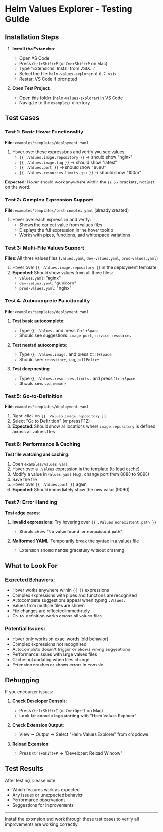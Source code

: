 # Helm Values Explorer - Testing Guide

## Installation Steps

1. **Install the Extension**:
   - Open VS Code
   - Press `Ctrl+Shift+P` (or `Cmd+Shift+P` on Mac)
   - Type "Extensions: Install from VSIX..."
   - Select the file: `helm-values-explorer-0.0.7.vsix`
   - Restart VS Code if prompted

2. **Open Test Project**:
   - Open this folder (`helm-values-explorer`) in VS Code
   - Navigate to the `examples/` directory

## Test Cases

### Test 1: Basic Hover Functionality
**File**: `examples/templates/deployment.yaml`

1. Hover over these expressions and verify you see values:
   - `{{ .Values.image.repository }}` → should show "nginx"
   - `{{ .Values.image.tag }}` → should show "latest"
   - `{{ .Values.port }}` → should show "8080"
   - `{{ .Values.resources.limits.cpu }}` → should show "100m"

**Expected**: Hover should work anywhere within the `{{ }}` brackets, not just on the word.

### Test 2: Complex Expression Support
**File**: `examples/templates/test-complex.yaml` (already created)

1. Hover over each expression and verify:
   - Shows the correct value from values files
   - Displays the full expression in the hover tooltip
   - Works with pipes, functions, and whitespace variations

### Test 3: Multi-File Values Support
**Files**: All three values files (`values.yaml`, `dev-values.yaml`, `prod-values.yaml`)

1. Hover over `{{ .Values.image.repository }}` in the deployment template
2. **Expected**: Should show values from all three files:
   - `values.yaml`: "nginx"
   - `dev-values.yaml`: "gunicorn" 
   - `prod-values.yaml`: "nginx"

### Test 4: Autocomplete Functionality
**File**: `examples/templates/deployment.yaml`

1. **Test basic autocomplete**:
   - Type `{{ .Values.` and press `Ctrl+Space`
   - Should see suggestions: `image`, `port`, `service`, `resources`

2. **Test nested autocomplete**:
   - Type `{{ .Values.image.` and press `Ctrl+Space`
   - Should see: `repository`, `tag`, `pullPolicy`

3. **Test deep nesting**:
   - Type `{{ .Values.resources.limits.` and press `Ctrl+Space`
   - Should see: `cpu`, `memory`

### Test 5: Go-to-Definition
**File**: `examples/templates/deployment.yaml`

1. Right-click on `{{ .Values.image.repository }}`
2. Select "Go to Definition" (or press F12)
3. **Expected**: Should show all locations where `image.repository` is defined across all values files

### Test 6: Performance & Caching
**Test file watching and caching**:

1. Open `examples/values.yaml`
2. Hover over a `.Values` expression in the template (to load cache)
3. Modify a value in `values.yaml` (e.g., change port from 8080 to 9090)
4. Save the file
5. Hover over `{{ .Values.port }}` again
6. **Expected**: Should immediately show the new value (9090)

### Test 7: Error Handling
**Test edge cases**:

1. **Invalid expressions**: Try hovering over `{{ .Values.nonexistent.path }}`
   - Should show "No value found for nonexistent.path"

2. **Malformed YAML**: Temporarily break the syntax in a values file
   - Extension should handle gracefully without crashing

## What to Look For

### Expected Behaviors:
- Hover works anywhere within `{{ }}` expressions
- Complex expressions with pipes and functions are recognized
- Autocomplete suggestions appear when typing `.Values.`
- Values from multiple files are shown
- File changes are reflected immediately
- Go-to-definition works across all values files

### Potential Issues:
- Hover only works on exact words (old behavior)
- Complex expressions not recognized
- Autocomplete doesn't trigger or shows wrong suggestions
- Performance issues with large values files
- Cache not updating when files change
- Extension crashes or shows errors in console

## Debugging

If you encounter issues:

1. **Check Developer Console**:
   - Press `Ctrl+Shift+I` (or `Cmd+Opt+I` on Mac)
   - Look for console logs starting with "Helm Values Explorer"

2. **Check Extension Output**:
   - View → Output → Select "Helm Values Explorer" from dropdown

3. **Reload Extension**:
   - Press `Ctrl+Shift+P` → "Developer: Reload Window"

## Test Results

After testing, please note:
- Which features work as expected
- Any issues or unexpected behavior
- Performance observations
- Suggestions for improvements

---

Install the extension and work through these test cases to verify all improvements are working correctly.
